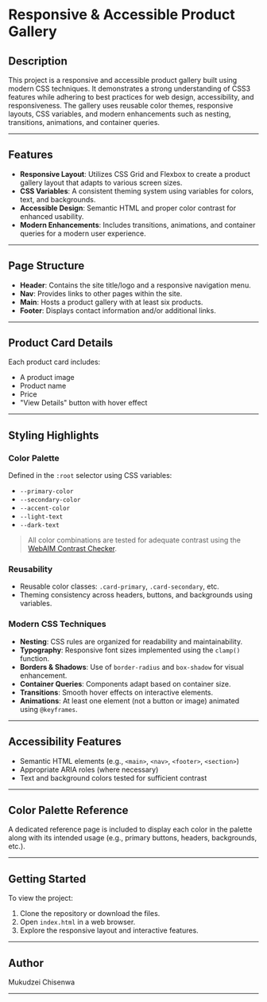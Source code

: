 # Responsive & Accessible Product Gallery

## Description

This project is a responsive and accessible product gallery built using modern CSS techniques. It demonstrates a strong understanding of CSS3 features while adhering to best practices for web design, accessibility, and responsiveness. The gallery uses reusable color themes, responsive layouts, CSS variables, and modern enhancements such as nesting, transitions, animations, and container queries.

---

## Features

- **Responsive Layout**: Utilizes CSS Grid and Flexbox to create a product gallery layout that adapts to various screen sizes.
- **CSS Variables**: A consistent theming system using variables for colors, text, and backgrounds.
- **Accessible Design**: Semantic HTML and proper color contrast for enhanced usability.
- **Modern Enhancements**: Includes transitions, animations, and container queries for a modern user experience.

---

## Page Structure

- **Header**: Contains the site title/logo and a responsive navigation menu.
- **Nav**: Provides links to other pages within the site.
- **Main**: Hosts a product gallery with at least six products.
- **Footer**: Displays contact information and/or additional links.

---

## Product Card Details

Each product card includes:
- A product image
- Product name
- Price
- "View Details" button with hover effect

---

## Styling Highlights

### Color Palette

Defined in the `:root` selector using CSS variables:
- `--primary-color`
- `--secondary-color`
- `--accent-color`
- `--light-text`
- `--dark-text`

> All color combinations are tested for adequate contrast using the [WebAIM Contrast Checker](https://webaim.org/resources/contrastchecker/).

### Reusability

- Reusable color classes: `.card-primary`, `.card-secondary`, etc.
- Theming consistency across headers, buttons, and backgrounds using variables.

### Modern CSS Techniques

- **Nesting**: CSS rules are organized for readability and maintainability.
- **Typography**: Responsive font sizes implemented using the `clamp()` function.
- **Borders & Shadows**: Use of `border-radius` and `box-shadow` for visual enhancement.
- **Container Queries**: Components adapt based on container size.
- **Transitions**: Smooth hover effects on interactive elements.
- **Animations**: At least one element (not a button or image) animated using `@keyframes`.

---

## Accessibility Features

- Semantic HTML elements (e.g., `<main>`, `<nav>`, `<footer>`, `<section>`)
- Appropriate ARIA roles (where necessary)
- Text and background colors tested for sufficient contrast

---

## Color Palette Reference

A dedicated reference page is included to display each color in the palette along with its intended usage (e.g., primary buttons, headers, backgrounds, etc.).

---

## Getting Started

To view the project:
1. Clone the repository or download the files.
2. Open `index.html` in a web browser.
3. Explore the responsive layout and interactive features.

---

## Author

Mukudzei Chisenwa

---